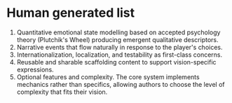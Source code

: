 
# Human generated list

1. Quantitative emotional state modelling based on accepted psychology theory (Plutchik's Wheel) producing emergent qualitative descriptors.
2. Narrative events that flow naturally in response to the player's choices.
3. Internationalization, localization, and testability as first-class concerns.
4. Reusable and sharable scaffolding content to support vision-specific expressions.
5. Optional features and complexity. The core system implements mechanics rather than specifics, allowing authors to choose the level of complexity that fits their vision.